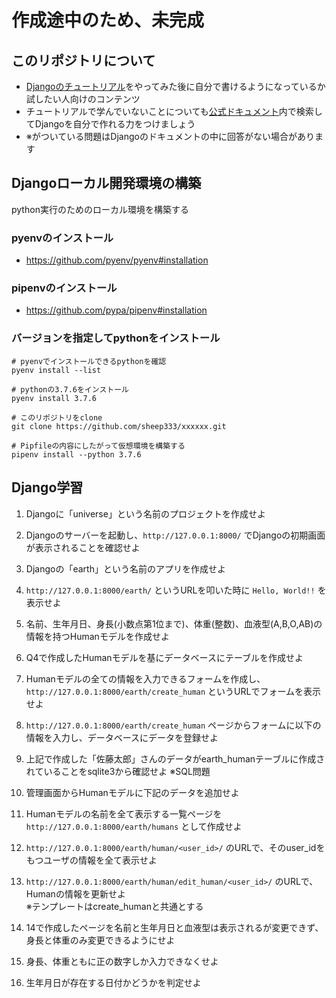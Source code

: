 # 作成途中のため、未完成

## このリポジトリについて
- [Djangoのチュートリアル](https://docs.djangoproject.com/ja/3.0/intro/tutorial01/)をやってみた後に自分で書けるようになっているか試したい人向けのコンテンツ
- チュートリアルで学んでいないことについても[公式ドキュメント](https://docs.djangoproject.com/ja/3.0/)内で検索してDjangoを自分で作れる力をつけましょう
- ※がついている問題はDjangoのドキュメントの中に回答がない場合があります

## Djangoローカル開発環境の構築
python実行のためのローカル環境を構築する

### pyenvのインストール
- https://github.com/pyenv/pyenv#installation

### pipenvのインストール
- https://github.com/pypa/pipenv#installation

### バージョンを指定してpythonをインストール

```
# pyenvでインストールできるpythonを確認
pyenv install --list

# pythonの3.7.6をインストール
pyenv install 3.7.6

# このリポジトリをclone
git clone https://github.com/sheep333/xxxxxx.git

# Pipfileの内容にしたがって仮想環境を構築する
pipenv install --python 3.7.6
```

## Django学習

1. Djangoに「universe」という名前のプロジェクトを作成せよ

2. Djangoのサーバーを起動し、`http://127.0.0.1:8000/` でDjangoの初期画面が表示されることを確認せよ

3. Djangoの「earth」という名前のアプリを作成せよ

4. `http://127.0.0.1:8000/earth/` というURLを叩いた時に `Hello, World!!` を表示せよ

5. 名前、生年月日、身長(小数点第1位まで)、体重(整数)、血液型(A,B,O,AB)の情報を持つHumanモデルを作成せよ

6. Q4で作成したHumanモデルを基にデータベースにテーブルを作成せよ

7. Humanモデルの全ての情報を入力できるフォームを作成し、`http://127.0.0.1:8000/earth/create_human` というURLでフォームを表示せよ

8.  `http://127.0.0.1:8000/earth/create_human` ページからフォームに以下の情報を入力し、データベースにデータを登録せよ

9.  上記で作成した「佐藤太郎」さんのデータがearth_humanテーブルに作成されていることをsqlite3から確認せよ ※SQL問題

10. 管理画面からHumanモデルに下記のデータを追加せよ

11. Humanモデルの名前を全て表示する一覧ページを `http://127.0.0.1:8000/earth/humans` として作成せよ

12. `http://127.0.0.1:8000/earth/human/<user_id>/` のURLで、そのuser_idをもつユーザの情報を全て表示せよ

13. `http://127.0.0.1:8000/earth/human/edit_human/<user_id>/` のURLで、Humanの情報を更新せよ  
    ※テンプレートはcreate_humanと共通とする

14. 14で作成したページを名前と生年月日と血液型は表示されるが変更できず、身長と体重のみ変更できるようにせよ

15. 身長、体重ともに正の数字しか入力できなくせよ

16. 生年月日が存在する日付かどうかを判定せよ


